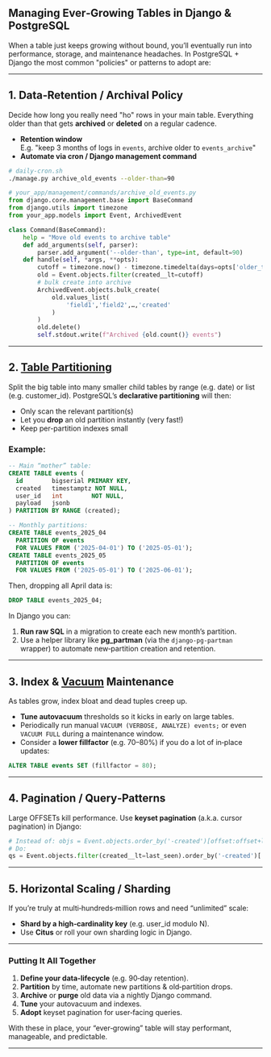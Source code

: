 ## Managing Ever‑Growing Tables in Django & PostgreSQL

When a table just keeps growing without bound, you’ll eventually run into performance, storage, and maintenance headaches. In PostgreSQL + Django the most common "policies" or patterns to adopt are:

---
## 1. Data‑Retention / Archival Policy

Decide how long you really need "ho" rows in your main table. Everything older than that gets **archived** or **deleted** on a regular cadence.

- **Retention window**  
    E.g. "keep 3 months of logs in `events`, archive older to `events_archive`"
- **Automate via cron / Django management command**

```bash
# daily-cron.sh
./manage.py archive_old_events --older-than=90
```

```python
# your_app/management/commands/archive_old_events.py
from django.core.management.base import BaseCommand
from django.utils import timezone
from your_app.models import Event, ArchivedEvent

class Command(BaseCommand):
    help = "Move old events to archive table"
    def add_arguments(self, parser):
        parser.add_argument('--older-than', type=int, default=90)
    def handle(self, *args, **opts):
        cutoff = timezone.now() - timezone.timedelta(days=opts['older_than'])
        old = Event.objects.filter(created__lt=cutoff)
        # bulk create into archive
        ArchivedEvent.objects.bulk_create(
            old.values_list(
                'field1','field2',…,'created'
            )
        )
        old.delete()
        self.stdout.write(f"Archived {old.count()} events")
```

---
## 2. [Table Partitioning](/Stuff/Database/Partitioning)

Split the big table into many smaller child tables by range (e.g. date) or list (e.g. customer_id). PostgreSQL’s **declarative partitioning** will then:

- Only scan the relevant partition(s)
- Let you **drop** an old partition instantly (very fast!)
- Keep per-partition indexes small
### Example:
```sql
-- Main “mother” table:
CREATE TABLE events (
  id        bigserial PRIMARY KEY,
  created   timestamptz NOT NULL,
  user_id   int        NOT NULL,
  payload   jsonb
) PARTITION BY RANGE (created);

-- Monthly partitions:
CREATE TABLE events_2025_04
  PARTITION OF events
  FOR VALUES FROM ('2025-04-01') TO ('2025-05-01');
CREATE TABLE events_2025_05
  PARTITION OF events
  FOR VALUES FROM ('2025-05-01') TO ('2025-06-01');
```
Then, dropping all April data is:
```sql
DROP TABLE events_2025_04;
```

In Django you can:
1. **Run raw SQL** in a migration to create each new month’s partition.
2. Use a helper library like **pg_partman** (via the `django-pg-partman` wrapper) to automate new‐partition creation and retention.

---
## 3. Index & [Vacuum](/Stuff/Database/VACUUM) Maintenance

As tables grow, index bloat and dead tuples creep up.
- **Tune autovacuum** thresholds so it kicks in early on large tables.
- Periodically run manual `VACUUM (VERBOSE, ANALYZE) events;` or even `VACUUM FULL` during a maintenance window.
- Consider a **lower fillfactor** (e.g. 70–80%) if you do a lot of in‑place updates:

```sql
ALTER TABLE events SET (fillfactor = 80);
```

---
## 4. Pagination / Query‑Patterns

Large OFFSETs kill performance. Use **keyset pagination** (a.k.a. cursor pagination) in Django:

```python
# Instead of: objs = Event.objects.order_by('-created')[offset:offset+limit]
# Do:
qs = Event.objects.filter(created__lt=last_seen).order_by('-created')[:limit]
```

---
## 5. Horizontal Scaling / Sharding

If you’re truly at multi‑hundreds‑million rows and need “unlimited” scale:

- **Shard by a high‑cardinality key** (e.g. user_id modulo N).
- Use **Citus** or roll your own sharding logic in Django.
---
### Putting It All Together

1. **Define your data‑lifecycle** (e.g. 90‑day retention).
2. **Partition** by time, automate new partitions & old‑partition drops.
3. **Archive** or **purge** old data via a nightly Django command.
4. **Tune** your autovacuum and indexes.
5. **Adopt** keyset pagination for user‑facing queries.

With these in place, your “ever‑growing” table will stay performant, manageable, and predictable.

---